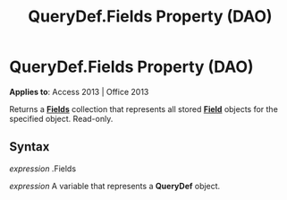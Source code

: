 ﻿---
title: QueryDef.Fields Property (DAO)
TOCTitle: Fields Property
ms:assetid: 72b60c04-fd20-cfa3-d5f6-d0472ea5478b
ms:mtpsurl: https://msdn.microsoft.com/library/Ff195834(v=office.15)
ms:contentKeyID: 48545616
ms.date: 09/18/2015
mtps_version: v=office.15
---

# QueryDef.Fields Property (DAO)


**Applies to**: Access 2013 | Office 2013

Returns a **[Fields](fields-collection-dao.md)** collection that represents all stored **[Field](field-object-dao.md)** objects for the specified object. Read-only.

## Syntax

*expression* .Fields

*expression* A variable that represents a **QueryDef** object.

